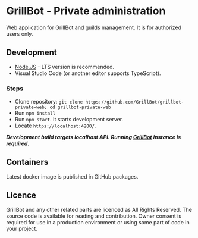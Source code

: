 # GrillBot - Private administration

Web application for GrillBot and guilds management. It is for authorized users only.

## Development

- [Node.JS](https://nodejs.org/en/download) - LTS version is recommended.
- Visual Studio Code (or another editor supports TypeScript).

### Steps

- Clone repository: `git clone https://github.com/GrillBot/grillbot-private-web; cd grillbot-private-web`
- Run `npm install`
- Run `npm start`. It starts development server.
- Locate `https://localhost:4200/`.

***Development build targets localhost API. Running [GrillBot](https://github.com/GrillBot/grillbot) instance is required.***

## Containers

Latest docker image is published in GitHub packages.

## Licence

GrillBot and any other related parts are licenced as All Rights Reserved. The source code is available for reading and contribution. Owner consent is required for use in a production environment or using some part of code in your project.
